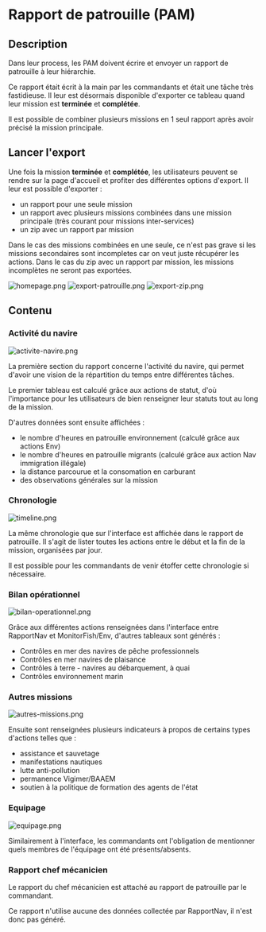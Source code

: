 # Rapport de patrouille (PAM)

## Description

Dans leur process, les PAM doivent écrire et envoyer un rapport de patrouille à leur hiérarchie.

Ce rapport était écrit à la main par les commandants et était une tâche très fastidieuse.
Il leur est désormais disponible d'exporter ce tableau quand leur mission est **terminée** et **complétée**.

Il est possible de combiner plusieurs missions en 1 seul rapport après avoir précisé la mission principale.

## Lancer l'export

Une fois la mission **terminée** et **complétée**, les utilisateurs peuvent se rendre sur la page d'accueil et profiter des différentes options d'export.
Il leur est possible d'exporter :
- un rapport pour une seule mission
- un rapport avec plusieurs missions combinées dans une mission principale (très courant pour missions inter-services)
- un zip avec un rapport par mission

Dans le cas des missions combinées en une seule, ce n'est pas grave si les missions secondaires sont incompletes car on veut juste récupérer les actions.
Dans le cas du zip avec un rapport par mission, les missions incomplètes ne seront pas exportées.

![homepage.png](images/homepage.png)
![export-patrouille.png](images/export-patrouille.png)
![export-zip.png](images/export-zip.png)


## Contenu

### Activité du navire

![activite-navire.png](images/activite-navire.png)

La première section du rapport concerne l'activité du navire, qui permet d'avoir une vision de la répartition du temps entre différentes tâches.

Le premier tableau est calculé grâce aux actions de statut, d'où l'importance pour les utilisateurs de bien renseigner leur statuts tout au long de la mission.

D'autres données sont ensuite affichées :
- le nombre d'heures en patrouille environnement (calculé grâce aux actions Env)
- le nombre d'heures en patrouille migrants (calculé grâce aux action Nav immigration illégale)
- la distance parcourue et la consomation en carburant
- des observations générales sur la mission

### Chronologie

![timeline.png](images/timeline.png)

La même chronologie que sur l'interface est affichée dans le rapport de patrouille.
Il s'agit de lister toutes les actions entre le début et la fin de la mission, organisées par jour.

Il est possible pour les commandants de venir étoffer cette chronologie si nécessaire.


### Bilan opérationnel

![bilan-operationnel.png](images/bilan-operationnel.png)

Grâce aux différentes actions renseignées dans l'interface entre RapportNav et MonitorFish/Env, d'autres tableaux sont générés :
- Contrôles en mer des navires de pêche professionnels
- Contrôles en mer navires de plaisance
- Contrôles à terre - navires au débarquement, à quai
- Contrôles environnement marin


### Autres missions

![autres-missions.png](images/autres-missions.png)

Ensuite sont renseignées plusieurs indicateurs à propos de certains types d'actions telles que :
- assistance et sauvetage
- manifestations nautiques
- lutte anti-pollution
- permanence Vigimer/BAAEM
- soutien à la politique de formation des agents de l'état


### Equipage

![equipage.png](images/equipage.png)

Similairement à l'interface, les commandants ont l'obligation de mentionner quels membres de l'équipage ont été présents/absents.


### Rapport chef mécanicien

Le rapport du chef mécanicien est attaché au rapport de patrouille par le commandant.

Ce rapport n'utilise aucune des données collectée par RapportNav, il n'est donc pas généré.
